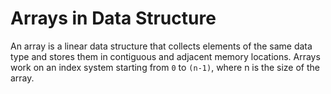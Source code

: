 # Arrays in Data Structure

An array is a linear data structure that collects elements of the same data type and stores them in contiguous and adjacent memory locations.
Arrays work on an index system starting from `0` to `(n-1)`, where n is the size of the array.